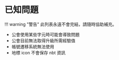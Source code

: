 # 已知問題
!!! warning "警告"
    此列表永遠不會完結，請隨時協助補充。
- 公會使用某些字元時可能會導致問題
- 公會目前無法取得升級所需經驗值
- 帳號遷移系統無法使用
- 地標 icon 不會保存 nbt 資訊
